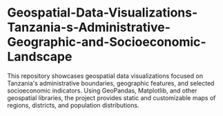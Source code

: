 # Geospatial-Data-Visualizations-Tanzania-s-Administrative-Geographic-and-Socioeconomic-Landscape
This repository showcases geospatial data visualizations focused on Tanzania's administrative boundaries, geographic features, and selected socioeconomic indicators. Using GeoPandas, Matplotlib, and other geospatial libraries, the project provides static and customizable maps of regions, districts, and population distributions.
